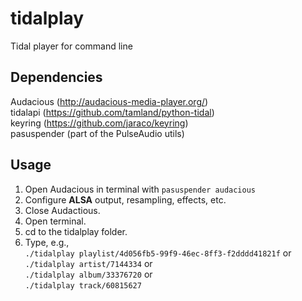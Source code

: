 # tidalplay
Tidal player for command line

## Dependencies
Audacious (<http://audacious-media-player.org/>)  
tidalapi (<https://github.com/tamland/python-tidal>)  
keyring (<https://github.com/jaraco/keyring>)  
pasuspender (part of the PulseAudio utils)

## Usage
1. Open Audacious in terminal with `pasuspender audacious`
2. Configure **ALSA** output, resampling, effects, etc.
3. Close Audactious.
4. Open terminal.
5. cd to the tidalplay folder.
6. Type, e.g.,  
`./tidalplay playlist/4d056fb5-99f9-46ec-8ff3-f2dddd41821f` or  
`./tidalplay artist/7144334` or  
`./tidalplay album/33376720` or  
`./tidalplay track/60815627`


